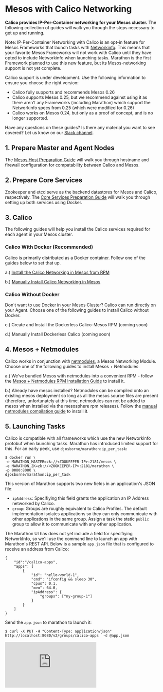 # Mesos with Calico Networking
**Calico provides IP-Per-Container networking for your Mesos cluster.** The following collection of guides will walk you through the steps necessary to get up and running.

Note: IP-Per-Container Networking with Calico is an opt-in feature for Mesos Frameworks that launch tasks with [Networkinfo](https://github.com/apache/mesos/blob/0.26.0-rc3/include/mesos/mesos.proto#L1383). This means that your favorite Mesos Frameworks will not work with Calico until they have opted to include Networkinfo when launching tasks. Marathon is the first Framework planned to use this new feature, but its Mesos-networking support is not yet complete. 

Calico support is under development. Use the following information to ensure you choose the right version:
- Calico fully supports and recommends Mesos 0.26
- Calico supports Mesos 0.25, but we recommend against using it as there aren't any Frameworks (including Marathon) which support the Networkinfo specs from 0.25 (which were modified for 0.26)
- Calico works on Mesos 0.24, but only as a proof of concept, and is no longer supported.

Have any questions on these guides? Is there any material you want to see covered? Let us know on our [Slack channel](https://calicousers-slackin.herokuapp.com/).

## 1. Prepare Master and Agent Nodes
The [Mesos Host Preparation Guide](PrepareHosts.md) will walk you through hostname and firewall configuration for compatability between Calico and Mesos.

## 2. Prepare Core Services
Zookeeper and etcd serve as the backend datastores for Mesos and Calico, respectively. The [Core Services Preparation Guide](PrepareCoreServices.md) will walk you through setting up both services using Docker.

## 3. Calico
The following guides will help you install the Calico services required for each agent in your Mesos cluster.

### Calico With Docker (Recommended)
Calico is primarily distributed as a Docker container. Follow one of the guides below to set that up.

a.) [Install the Calico Networking in Mesos from RPM](RpmInstallCalico.md)

b.) [Manually Install Calico Networking in Mesos](ManualInstallCalico.md)

### Calico Without Docker
Don't want to use Docker in your Mesos Cluster? Calico can run directly on your Agent. Choose one of the following guides to install Calico without Docker.

c.) Create and Install the Dockerless Calico-Mesos RPM (coming soon)

d.) Manually Install Dockerless Calico (coming soon)

[calico]: http://projectcalico.org
[mesos]: https://mesos.apache.org/
[net-modules]: https://github.com/mesosphere/net-modules
[docker]: https://www.docker.com/

## 4. Mesos + Netmodules
Calico works in conjunction with [netmodules][net-modules], a Mesos Networking Module. Choose one of the following guides to install Mesos + Netmodules: 

a.)  We've bundled Mesos with netmodules into a convenient RPM - follow the [Mesos + Netmodules RPM Installation Guide](RpmInstallMesos.md) to install it.

b.) Already have mesos installed? Netmodules can be compiled onto an existing mesos deployment so long as all the mesos source files are present (therefore, unfortunately at this time, netmodules can not be added to mesos when installed via the mesosphere rpm releases). Follow the [manual netmodules compilation guide](ManualInstallNetmodules.md) to install it.

## 5. Launching Tasks
Calico is compatible with all frameworks which use the new NetworkInfo protobuf when launching tasks. Marathon has introduced limited support for this. For an early peek, use `djosborne/marathon:ip_per_task`:
```
$ docker run \
-e MARATHON_MASTER=zk://<ZOOKEEPER-IP>:2181/mesos \
-e MARATHON_ZK=zk://<ZOOKEEPER-IP>:2181/marathon \
-p 8080:8080 \
djosborne/marathon:ip_per_task
```
This version of Marathon supports two new fields in an application's JSON file:

- `ipAddress`: Specifiying this field grants the application an IP Address networked by Calico.
- `group`: Groups are roughly equivalent to Calico Profiles. The default implementation isolates applications so they can only communicate with other applications in the same group. Assign a task the static `public` group to allow it to communicate with any other application.

The Marathon UI has does not yet include a field for specifiying NetworkInfo, so we'll use the command line to launch an app with Marathon's REST API. Below is a sample `app.json` file that is configured to receive an address from Calico:
```
{
    "id":"/calico-apps",
    "apps": [
        {
            "id": "hello-world-1",
            "cmd": "ifconfig && sleep 30",
            "cpus": 0.1,
            "mem": 64.0,
            "ipAddress": {
                "groups": ["my-group-1"]
            }
        }
    ]
}
```

Send the `app.json` to marathon to launch it:
```
$ curl -X PUT -H "Content-Type: application/json" http://localhost:8080/v2/groups/calico-apps  -d @app.json
```

[![Analytics](https://ga-beacon.appspot.com/UA-52125893-3/calico-docker/docs/mesos/README.md?pixel)](https://github.com/igrigorik/ga-beacon)
